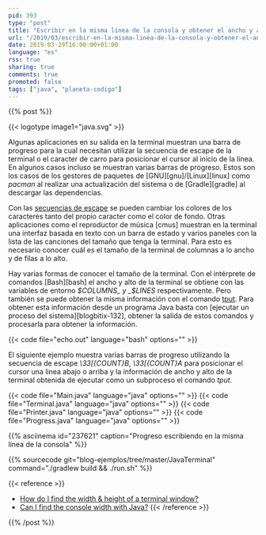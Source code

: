 ```yaml
---
pid: 393
type: "post"
title: "Escribir en la misma línea de la consola y obtener el ancho y alto de la terminal con Java"
url: "/2019/03/escribir-en-la-misma-linea-de-la-consola-y-obtener-el-ancho-y-alto-de-la-terminal-con-java/"
date: 2019-03-29T16:00:00+01:00
language: "es"
rss: true
sharing: true
comments: true
promoted: false
tags: ["java", "planeta-codigo"]
---
```


{{% post %}}

{{< logotype image1="java.svg" >}}

Algunas aplicaciones en su salida en la terminal muestran una barra de progreso para la cual necesitan utilizar la secuencia de escape de la terminal o el caracter de carro para posicionar el cursor al inicio de la línea. En algunos casos incluso se muestran varias barras de progreso. Estos son los casos de los gestores de paquetes de [GNU][gnu]/[Linux][linux] como _pacman_ al realizar una actualización del sistema o de [Gradle][gradle] al descargar las dependencias.

Con las [secuencias de escape](http://www.termsys.demon.co.uk/vtansi.htm) se pueden cambiar los colores de los caracteres tanto del propio caracter como el color de fondo. Otras aplicaciones como el reproductor de música [cmus] muestran en la terminal una interfaz basada en texto con un barra de estado y varios paneles con la lista de las canciones del tamaño que tenga la terminal. Para esto es necesario conocer cuál es el tamaño de la terminal de columnas a lo ancho y de filas a lo alto.

Hay varias formas de conocer el tamaño de la terminal. Con el intérprete de comandos [Bash][bash] el ancho y alto de la terminal se obtiene con las variables de entorno _$COLUMNS_ y _$LINES_ respectivamente. Pero también se puede obtener la misma información con el comando [tput](https://linux.die.net/man/1/tput). Para obtener esta información desde un programa Java basta con [ejecutar un proceso del sistema][blogbitix-132], obtener la salida de estos comandos y procesarla para obtener la información.

{{< code file="echo.out" language="bash" options="" >}}

El siguiente ejemplo muestra varias barras de progreso utilizando la secuencia de escape _\33[{COUNT}B_, _\33[{COUNT}A_ para posicionar el cursor una linea abajo o arriba y la información de ancho y alto de la terminal obtenida de ejecutar como un subproceso el comando _tput_.

{{< code file="Main.java" language="java" options="" >}}
{{< code file="Terminal.java" language="java" options="" >}}
{{< code file="Printer.java" language="java" options="" >}}
{{< code file="Progress.java" language="java" options="" >}}

{{% asciinema id="237621"    caption="Progreso escribiendo en la misma línea de la consola" %}}

{{% sourcecode git="blog-ejemplos/tree/master/JavaTerminal" command="./gradlew build && ./run.sh" %}}

{{< reference >}}
* [How do I find the width & height of a terminal window?](https://stackoverflow.com/questions/263890/how-do-i-find-the-width-height-of-a-terminal-window)
* [Can I find the console width with Java?](https://stackoverflow.com/questions/1286461/can-i-find-the-console-width-with-java)
{{< /reference >}}

{{% /post %}}
